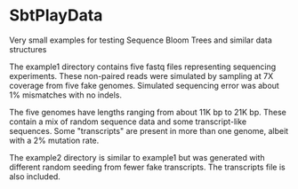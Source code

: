 # SbtPlayData
Very small examples for testing Sequence Bloom Trees and similar data structures

The example1 directory contains five fastq files representing sequencing
experiments. These non-paired reads were simulated by sampling at 7X coverage
from five fake genomes. Simulated sequencing error was about 1% mismatches
with no indels.

The five genomes have lengths ranging from about 11K bp to 21K bp. These
contain a mix of random sequence data and some transcript-like sequences.  Some
"transcripts" are present in more than one genome, albeit with a 2% mutation
rate.

The example2 directory is similar to example1 but was generated with different
random seeding from fewer fake transcripts.  The transcripts file is also
included.

